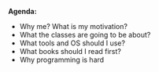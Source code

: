 **Agenda:**

- Why me? What is my motivation?
- What the classes are going to be about?
- What tools and OS should I use?
- What books should I read first?
- Why programming is hard
